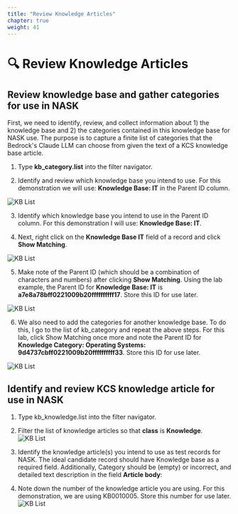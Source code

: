 ```yaml
---
title: "Review Knowledge Articles"
chapter: true
weight: 41
---
```


# 🔍 Review Knowledge Articles

## Review knowledge base and gather categories for use in NASK 
First, we need to identify, review, and collect information about 1) the knowledge base and 2) the categories contained in this knowledge base for NASK use. The purpose is to capture a finite list of categories that the Bedrock's Claude LLM can choose from given the text of a KCS knowledge base article. 

1. Type <b>kb_category.list</b> into the filter navigator.  

2. Identify and review which knowledge base you intend to use. For this demonstration we will use: <b>Knowledge Base: IT</b> in the Parent ID column. 

![KB List](/images/servicenow/knowledge_article/kb_category_it.png)


3. Identify which knowledge base you intend to use in the Parent ID column. For this demonstration I will use: <b>Knowledge Base: IT</b>. 
 
4. Next, right click on the <b>Knowledge Base IT</b> field of a record and click <b>Show Matching</b>. 

![KB List](/images/servicenow/knowledge_article/kb_category_matching.png)

5. Make note of the Parent ID (which should be a combination of characters and numbers) after clicking <b>Show Matching</b>. Using the lab example, the Parent ID for <b>Knowledge Base: IT</b> is <b>a7e8a78bff0221009b20ffffffffff17</b>. Store this ID for use later. 

![KB List](/images/servicenow/knowledge_article/kb_category_parent_id_it.png)

6. We also need to add the categories for another knowledge base. To do this, I go to the list of kb_category and repeat the above steps. For this lab, click Show Matching once more and note the Parent ID for <b>Knowledge Category: Operating Systems: 9d4737cbff0221009b20ffffffffff33</b>. Store this ID for use later. 

![KB List](/images/servicenow/knowledge_article/kb_category_parent_id_os.png)


## Identify and review KCS knowledge article for use in NASK

1. Type kb_knowledge.list into the filter navigator.  

2. Filter the list of knowledge articles so that <b>class</b> is <b>Knowledge</b>. 
![KB List](/images/servicenow/knowledge_article/kb_search_articles_for_testing.png)

3. Identify the knowledge article(s) you intend to use as test records for NASK.  The ideal candidate record should have Knowledge base as a required field. Additionally, Category should be (empty) or incorrect, and detailed text description in the field <b>Article body</b>:

4. Note down the number of the knowledge article you are using. For this demonstration, we are using KB0010005. Store this number for use later. 
![KB List](/images/servicenow/knowledge_article/kb_article_for_testing.png)
